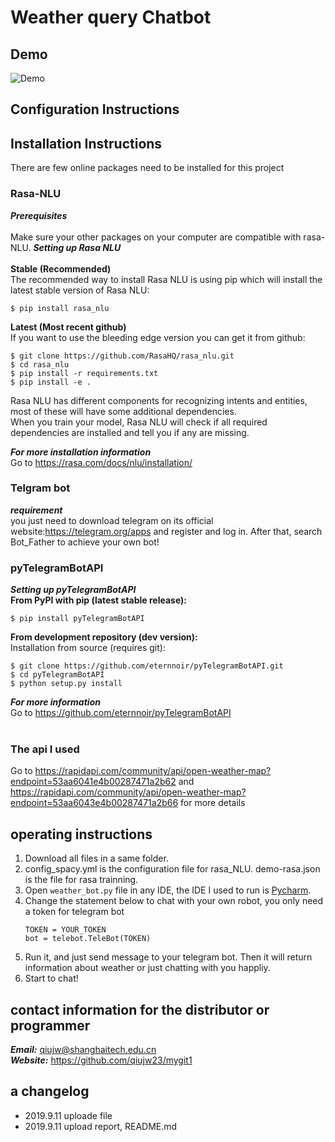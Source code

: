 # Weather query Chatbot
## Demo<br>
![Demo]( "Demo")<br>  
## Configuration Instructions
## Installation Instructions
There are few online packages need to be installed for this project
### Rasa-NLU
***Prerequisites***<br>
<br>
Make sure your other packages on your computer are compatible with rasa-NLU.
***Setting up Rasa NLU***<br>
<br>
**Stable (Recommended)**<br>
The recommended way to install Rasa NLU is using pip which will install the latest stable version of Rasa NLU:<br>
```
$ pip install rasa_nlu
```
**Latest (Most recent github)**<br>
If you want to use the bleeding edge version you can get it from github:<br>
```
$ git clone https://github.com/RasaHQ/rasa_nlu.git
$ cd rasa_nlu
$ pip install -r requirements.txt
$ pip install -e .
```
Rasa NLU has different components for recognizing intents and entities, most of these will have some additional dependencies.<br>
When you train your model, Rasa NLU will check if all required dependencies are installed and tell you if any are missing.<br>  

***For more installation information***<br>
Go to https://rasa.com/docs/nlu/installation/<br>

### Telgram bot
***requirement***<br>
you just need to download telegram on its official website:https://telegram.org/apps and register and log in.
After that, search Bot_Father to achieve your own bot!
<br>

### pyTelegramBotAPI
***Setting up pyTelegramBotAPI***<br>
**From PyPI with pip (latest stable release):**<br>
```
$ pip install pyTelegramBotAPI
```
**From development repository (dev version):**<br>
Installation from source (requires git):<br>
```
$ git clone https://github.com/eternnoir/pyTelegramBotAPI.git
$ cd pyTelegramBotAPI
$ python setup.py install
```
***For more information***<br>
Go to https://github.com/eternnoir/pyTelegramBotAPI<br>
<br>
### The api I used
Go to https://rapidapi.com/community/api/open-weather-map?endpoint=53aa6041e4b00287471a2b62
and https://rapidapi.com/community/api/open-weather-map?endpoint=53aa6043e4b00287471a2b66
for more details
<br>
## operating instructions
1. Download all files in a same folder.
2. config_spacy.yml is the configuration file for rasa_NLU. demo-rasa.json is the file for rasa trainning.
3. Open `weather_bot.py` file in any IDE, the IDE I used to run is [Pycharm](https://www.jetbrains.com/pycharm/).
4. Change the statement below to chat with your own robot, you only need a token for telegram bot
    ```
    TOKEN = YOUR_TOKEN
    bot = telebot.TeleBot(TOKEN)
    ```
5. Run it, and just send message to your telegram bot. Then it will return information about weather or just chatting with you happliy.
6. Start to chat!
## contact information for the distributor or programmer
***Email:*** qiujw@shanghaitech.edu.cn<br>
***Website:*** https://github.com/qiujw23/mygit1
## a changelog
* 2019.9.11 uploade file 
* 2019.9.11 upload report, README.md
